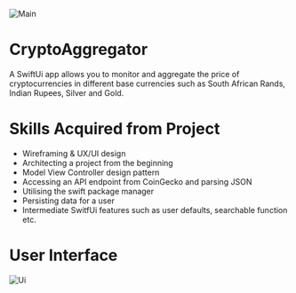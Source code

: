 ![Main](https://user-images.githubusercontent.com/58882596/180031389-694f0f0b-ac83-4654-a7d5-1dd9c65120de.jpg)

# CryptoAggregator

A SwiftUi app allows you to monitor and aggregate the price of cryptocurrencies in different base currencies such as South African Rands, Indian Rupees, Silver and Gold.  

# Skills Acquired from Project 

- Wireframing & UX/UI design 
- Architecting a project from the beginning 
- Model View Controller design pattern 
- Accessing an API endpoint from CoinGecko and parsing JSON 
- Utilising the swift package manager
- Persisting data for a user
- Intermediate SwitfUi features such as user defaults, searchable function etc. 

# User Interface 

![Ui](https://user-images.githubusercontent.com/58882596/180040965-a408c48c-d787-4bc5-a411-473239f016d4.jpg)


